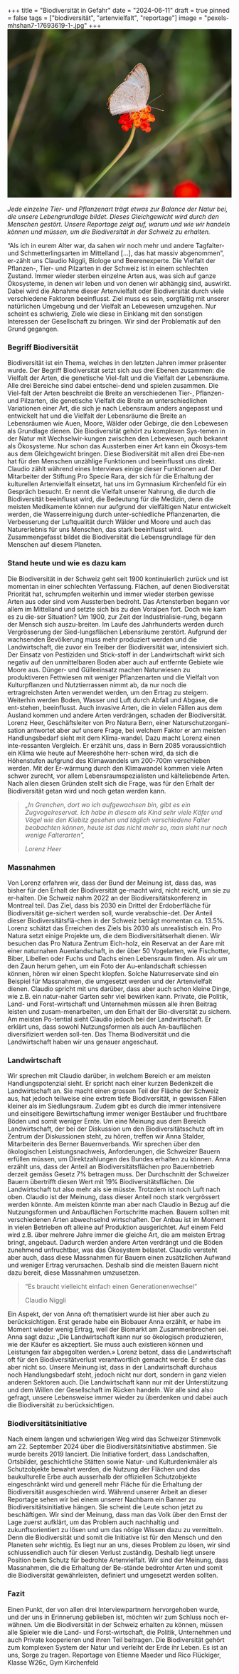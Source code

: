 +++
title = "Biodiversität in Gefahr"
date = "2024-06-11"
draft = true
pinned = false
tags = ["biodiversität", "artenvielfalt", "reportage"]
image = "pexels-mhshan7-17693619-1-.jpg"
+++
![](pexels-mhshan7-17693619-1-.jpg)

*Jede einzelne Tier- und Pflanzenart trägt etwas zur Balance der Natur bei, die unsere Lebengrundlage bildet. Dieses Gleichgewicht wird durch den Menschen gestört. Unsere Reportage zeigt auf, warum und wie wir handeln können und müssen, um die Biodiversität in der Schweiz zu erhalten.*

“Als ich in eurem Alter war, da sahen wir noch mehr und andere Tagfalter- und Schmetterlingsarten im Mittelland \[…], das hat massiv abgenommen”, er-zählt uns Claudio Niggli, Biologe und Beerenexperte. Die Vielfalt der Pflanzen-, Tier- und Pilzarten in der Schweiz ist in einem schlechten Zustand. Immer wieder sterben einzelne Arten aus, was sich auf ganze Ökosysteme, in denen wir leben und von denen wir abhängig sind, auswirkt. Dabei wird die Abnahme dieser Artenvielfalt oder Biodiversität durch viele verschiedene Faktoren beeinflusst. Ziel muss es sein, sorgfältig mit unserer natürlichen Umgebung und der Vielfalt an Lebewesen umzugehen. Nur scheint es schwierig, Ziele wie diese in Einklang mit den sonstigen Interessen der Gesellschaft zu bringen. Wir sind der Problematik auf den Grund gegangen.



### **Begriff Biodiversität**



Biodiversität ist ein Thema, welches in den letzten Jahren immer präsenter wurde. Der Begriff Biodiversität setzt sich aus drei Ebenen zusammen: die Vielfalt der Arten, die genetische Viel-falt und die Vielfalt der Lebensräume. Alle drei Bereiche sind dabei entschei-dend und spielen zusammen. Die Viel-falt der Arten beschreibt die Breite an verschiedenen Tier-, Pflanzen- und Pilzarten, die genetische Vielfalt die Breite an unterschiedlichen Variationen einer Art, die sich je nach Lebensraum anders angepasst und entwickelt hat und die Vielfalt der Lebensräume die Breite an Lebensräumen wie Auen, Moore, Wälder oder Gebirge, die den Lebewesen als Grundlage dienen. Die Biodiversität gehört zu komplexen Sys-temen in der Natur mit Wechselwir-kungen zwischen den Lebewesen, auch bekannt als Ökosysteme. Nur schon das Aussterben einer Art kann ein Ökosys-tem aus dem Gleichgewicht bringen. Diese Biodiversität mit allen drei Ebe-nen hat für den Menschen unzählige Funktionen und beeinflusst uns direkt. Claudio zählt während eines Interviews einige dieser Funktionen auf. Der Mitarbeiter der Stiftung Pro Specie Rara, der sich für die Erhaltung der kulturellen Artenvielfalt einsetzt, hat uns im Gymnasium Kirchenfeld für ein Gespräch besucht. Er nennt die Vielfalt unserer Nahrung, die durch die Biodiversität beeinflusst wird, die Bedeutung für die Medizin, denn die meisten Medikamente können nur aufgrund der vielfältigen Natur entwickelt werden, die Wasserreinigung durch unter-schiedliche Pflanzenarten, die Verbesserung der Luftqualität durch Wälder und Moore und auch das Naturerlebnis für uns Menschen, das stark beeinflusst wird. Zusammengefasst bildet die Biodiversität die Lebensgrundlage für den Menschen auf diesem Planeten. 



### **Stand heute und wie es dazu kam**



Die Biodiversität in der Schweiz geht seit 1900 kontinuierlich zurück und ist momentan in einer schlechten Verfassung. Flächen, auf denen Biodiversität Priorität hat, schrumpfen weiterhin und immer wieder sterben gewisse Arten aus oder sind vom Aussterben bedroht. Das Artensterben begann vor allem im Mittelland und setzte sich bis zu den Voralpen fort. Doch wie kam es zu die-ser Situation? 
Um 1900, zur Zeit der Industrialisie-rung, begann der Mensch sich auszu-breiten. Im Laufe des Jahrhunderts werden durch Vergrösserung der Sied-lungsflächen Lebensräume zerstört.  Aufgrund der wachsenden Bevölkerung muss mehr produziert werden und die Landwirtschaft, die zuvor ein Treiber der Biodiversität war, intensiviert sich. Der Einsatz von Pestiziden und Stick-stoff  in der Landwirtschaft wirkt sich negativ auf den unmittelbaren Boden aber auch auf entfernte Gebiete wie Moore aus. Dünger- und Gülleeinsatz machen Naturwiesen zu produktiveren Fettwiesen mit weniger Pflanzenarten und die Vielfalt von Kulturpflanzen und Nutztierrassen nimmt ab, da nur noch die ertragreichsten Arten verwendet werden, um den Ertrag zu steigern. Weiterhin werden Boden, Wasser und Luft durch Abfall und Abgase, die ent-stehen, beeinflusst. Auch invasive Arten, die in vielen Fällen aus dem Ausland kommen und andere Arten verdrängen, schaden der Biodiversität. 
Lorenz Heer, Geschäftsleiter von Pro Natura Bern, einer Naturschutzorgani-sation antwortet aber auf unsere Frage, bei welchem Faktor er am meisten Handlungsbedarf sieht mit dem Klima-wandel. Dazu macht Lorenz einen inte-ressanten Vergleich. Er erzählt uns, dass in Bern 2085 voraussichtlich ein Klima wie heute auf Meereshöhe herr-schen wird, da sich die Höhenstufen aufgrund des Klimawandels um 200-700m verschieben werden. Mit der Er-wärmung durch den Klimawandel kommen viele Arten schwer zurecht, vor allem Lebensraumspezialisten und kälteliebende Arten. Nach allen diesen Gründen stellt sich die Frage, was für den Erhalt der Biodiversität getan wird und noch getan werden kann. 

>  *„In Grenchen, dort wo ich aufgewachsen bin, gibt es ein Zugvogelreservat. Ich habe in diesem als Kind sehr viele Käfer und Vögel wie den Kiebitz gesehen und täglich verschiedene Falter beobachten können, heute ist das nicht mehr so, man sieht nur noch wenige Falterarten",* 
>
> *Lorenz Heer*
>
>

### **Massnahmen**


Von Lorenz erfahren wir, dass der Bund der Meinung ist, dass das, was bisher für den Erhalt der Biodiversität ge-macht wird, nicht reicht, um sie zu er-halten. Die Schweiz nahm 2022 an der Biodiversitätskonferenz in Montreal teil. Das Ziel, dass bis 2030 ein Drittel der Erdoberfläche für Biodiversität ge-sichert werden soll, wurde verabschie-det. Der Anteil dieser Biodiversitätsflä-chen in der Schweiz beträgt momentan ca. 13.5%. Lorenz schätzt das Erreichen des Ziels bis 2030 als unrealistisch ein. Pro Natura setzt einige Projekte um, die dem Biodiversitätserhalt dienen. Wir besuchen das Pro Natura Zentrum Eich-holz, ein Reservat an der Aare mit einer naturnahen Auenlandschaft, in der über 50 Vogelarten, wie Fischotter, Biber, Libellen oder Fuchs und Dachs einen Lebensraum finden. Als wir um den Zaun herum gehen, um ein Foto der Au-enlandschaft schiessen können, hören wir einen Specht klopfen. 
Solche Naturreservate sind ein Beispiel für Massnahmen, die umgesetzt werden und der Artenvielfalt dienen. Claudio spricht mit uns darüber, dass aber auch schon kleine Dinge, wie z.B. ein natur-naher Garten sehr viel bewirken kann. Private, die Politik, Land- und Forst-wirtschaft und Unternehmen müssen alle ihren Beitrag leisten und zusam-menarbeiten, um den Erhalt der Bio-diversität zu sichern. Am meisten Po-tential sieht Claudio jedoch bei der Landwirtschaft. Er erklärt uns, dass sowohl Nutzungsformen als auch An-bauflächen diversifiziert werden soll-ten. Das Thema Biodiversität und die Landwirtschaft haben wir uns genauer angeschaut.



### **Landwirtschaft**


Wir sprechen mit Claudio darüber, in welchem Bereich er am meisten Handlungspotenzial sieht. Er spricht nach einer kurzen Bedenkzeit die Landwirtschaft an. Sie macht einen grossen Teil der Fläche der Schweiz aus, hat jedoch teilweise eine extrem tiefe Biodiversität, in gewissen Fällen kleiner als im Siedlungsraum. Zudem gibt es durch die immer intensivere und einseitigere Bewirtschaftung immer weniger Bestäuber und fruchtbare Böden und somit weniger Ernte. Um eine Meinung aus dem Bereich Landwirtschaft, der bei der Diskussion um den Biodiversitätsschutz oft im Zentrum der Diskussionen steht, zu hören, treffen wir Anna Stalder, Mitarbeiterin des Berner Bauernverbands. 
Wir sprechen über den ökologischen Leistungsnachweis, Anforderungen, die Schweizer Bauern erfüllen müssen, um Direktzahlungen des Bundes erhalten zu können. Anna erzählt uns, dass der Anteil an Biodiversitätsflächen pro Bauernbetrieb derzeit gemäss Gesetz 7% betragen muss. Der Durchschnitt der Schweizer Bauern übertrifft diesen Wert mit 19% Biodiversitätsflächen. Die Landwirtschaft tut also mehr als sie müsste. Trotzdem ist noch Luft nach oben. Claudio ist der Meinung, dass dieser Anteil noch stark vergrössert werden könnte. Am meisten könnte man aber nach Claudio in Bezug auf die Nutzungsformen und Anbauflächen Fortschritte machen. Bauern sollten mit verschiedenen Arten abwechselnd wirtschaften. Der Anbau ist im Moment in vielen Betrieben oft alleine auf Produktion ausgerichtet. Auf einem Feld wird z.B. über mehrere Jahre immer die gleiche Art, die am meisten Ertrag bringt, angebaut. Dadurch werden andere Arten verdrängt und die Böden zunehmend unfruchtbar, was das Ökosystem belastet. Claudio versteht aber auch, dass diese Massnahmen für Bauern einen zusätzlichen Aufwand und weniger Ertrag verursachen. Deshalb sind die meisten Bauern nicht dazu bereit, diese Massnahmen umzusetzen. 

> “Es braucht vielleicht einfach einen Generationenwechsel” 
>
> Claudio Niggli

Ein Aspekt, der von Anna oft thematisiert wurde ist hier aber auch zu berücksichtigen. Erst gerade habe ein Biobauer Anna erzählt, er habe im Moment wieder wenig Ertrag, weil der Biomarkt am Zusammenbrechen sei. Anna sagt dazu: „Die Landwirtschaft kann nur so ökologisch produzieren, wie der Käufer es akzeptiert. Sie muss auch existieren können und Leistungen fair abgegolten werden.» Lorenz betont, dass die Landwirtschaft oft für den Biodiversitätverlust verantwortlich gemacht werde. Er sehe das aber nicht so. Unsere Meinung ist, dass in der Landwirtschaft durchaus noch Handlungsbedarf steht, jedoch nicht nur dort, sondern in ganz vielen anderen Sektoren auch. Die Landwirtschaft kann nur mit der Unterstützung und dem Willen der Gesellschaft im Rücken handeln. Wir alle sind also gefragt, unsere Lebensweise immer wieder zu überdenken und dabei auch die Biodiversität zu berücksichtigen. 



### **Biodiversitätsinitiative**


Nach einem langen und schwierigen Weg wird das Schweizer Stimmvolk am 22. September 2024 über die Biodiversitätsinitiative abstimmen. Sie wurde bereits 2019 lanciert. Die Initiative fordert, dass Landschaften, Ortsbilder, geschichtliche Stätten sowie Natur- und Kulturdenkmäler als Schutzobjekte bewahrt werden, die Nutzung der Flächen und das baukulturelle Erbe auch ausserhalb der offiziellen Schutzobjekte eingeschränkt wird und generell mehr Fläche für die Erhaltung der Biodiversität ausgeschieden wird. Während unserer Arbeit an dieser Reportage sehen wir bei einem unserer Nachbarn ein Banner zu Biodiversitätsinitiative hängen. Sie scheint die Leute schon jetzt zu beschäftigen. 
Wir sind der Meinung, dass man das Volk über den Ernst der Lage zuerst aufklärt, um das Problem auch nachhaltig und zukunftsorientiert zu lösen und um das nötige Wissen dazu zu vermitteln. Denn die Biodiversität und somit die Initiative ist für den Mensch und den Planeten sehr wichtig. Es liegt nur an uns, dieses Problem zu lösen, wir sind schlussendlich auch für diesen Verlust zuständig.  Deshalb liegt unsere Position beim Schutz für bedrohte Artenvielfalt. Wir sind der Meinung, dass Massnahmen, die die Erhaltung der Be-stände bedrohter Arten und somit die Biodiversität gewährleisten, definiert und umgesetzt werden sollten. 



### **Fazit**


Einen Punkt, der von allen drei Interviewpartnern hervorgehoben wurde, und der uns in Erinnerung geblieben ist, möchten wir zum Schluss noch er-wähnen. Um die Biodiversität in der Schweiz erhalten zu können, müssen alle Spieler wie die Land- und Forst-wirtschaft, die Politik, Unternehmen und auch Private kooperieren und ihren Teil beitragen. Die Biodiversität gehört zum komplexen System der Natur und verleiht der Erde ihr Leben. Es ist an uns, Sorge zu tragen. 
Reportage von Etienne Maeder und Rico Flückiger, Klasse W26c, Gym Kirchenfeld